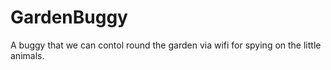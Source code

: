 # GardenBuggy
A buggy that we can contol round the garden via wifi for spying on the little animals.
